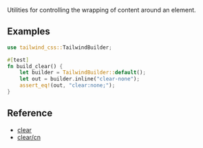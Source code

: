 Utilities for controlling the wrapping of content around an element.

## Examples

```rust
use tailwind_css::TailwindBuilder;

#[test]
fn build_clear() {
    let builder = TailwindBuilder::default();
    let out = builder.inline("clear-none");
    assert_eq!(out, "clear:none;");
}
```

## Reference

- [clear](https://tailwindcss.com/docs/clear)
- [clear/cn](https://tailwindcss.cn/docs/clear)

